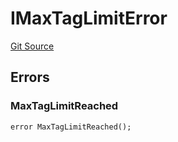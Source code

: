 # IMaxTagLimitError
[Git Source](https://github.com/thrackle-io/tron/blob/63fcd46f6c4c395f84afa43dab91856da44b1c42/src/common/IErrors.sol)


## Errors
### MaxTagLimitReached

```solidity
error MaxTagLimitReached();
```

